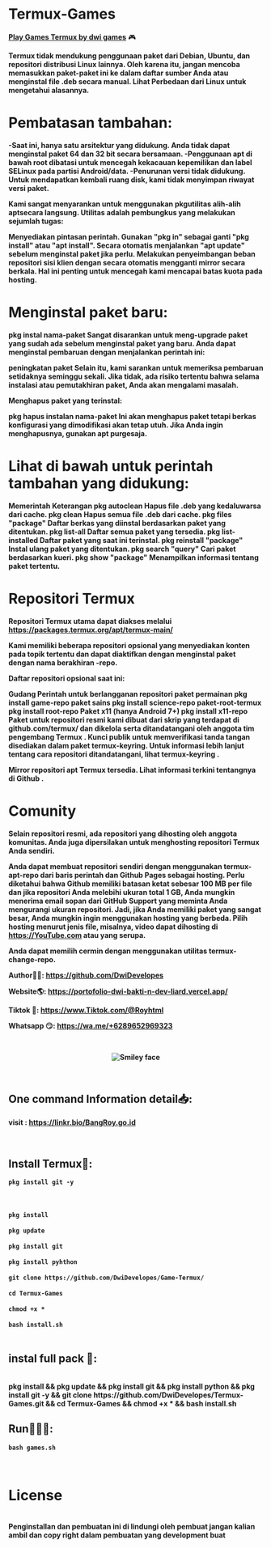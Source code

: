 # Termux-Games
<strong><u>Play Games Termux by dwi games</u></strong> 🎮<br>

<b>Termux tidak mendukung penggunaan paket dari Debian, Ubuntu, dan repositori distribusi Linux lainnya. Oleh karena itu, jangan mencoba memasukkan paket-paket ini ke dalam daftar sumber Anda atau menginstal file .deb secara manual. Lihat Perbedaan dari Linux untuk mengetahui alasannya.

# Pembatasan tambahan:

-Saat ini, hanya satu arsitektur yang didukung. Anda tidak dapat menginstal paket 64 dan 32 bit secara bersamaan.
-Penggunaan apt di bawah root dibatasi untuk mencegah kekacauan kepemilikan dan label SELinux pada partisi Android/data.
-Penurunan versi tidak didukung. Untuk mendapatkan kembali ruang disk, kami tidak menyimpan riwayat versi paket.</b>

<b>Kami sangat menyarankan untuk menggunakan pkgutilitas alih-alih aptsecara langsung. Utilitas adalah pembungkus yang melakukan sejumlah tugas:

Menyediakan pintasan perintah. Gunakan "pkg in" sebagai ganti "pkg install" atau "apt install".
Secara otomatis menjalankan "apt update" sebelum menginstal paket jika perlu.
Melakukan penyeimbangan beban repositori sisi klien dengan secara otomatis mengganti mirror secara berkala. Hal ini penting untuk mencegah kami mencapai batas kuota pada hosting.</br>

# Menginstal paket baru:

<b>
pkg instal nama-paket
Sangat disarankan untuk meng-upgrade paket yang sudah ada sebelum menginstal paket yang baru. Anda dapat menginstal pembaruan dengan menjalankan perintah ini:

peningkatan paket
Selain itu, kami sarankan untuk memeriksa pembaruan setidaknya seminggu sekali. Jika tidak, ada risiko tertentu bahwa selama instalasi atau pemutakhiran paket, Anda akan mengalami masalah.

Menghapus paket yang terinstal:

pkg hapus instalan nama-paket
Ini akan menghapus paket tetapi berkas konfigurasi yang dimodifikasi akan tetap utuh. Jika Anda ingin menghapusnya, gunakan apt purgesaja.</b>

# Lihat di bawah untuk perintah tambahan yang didukung:

<b>
Memerintah	Keterangan
pkg autoclean	Hapus file .deb yang kedaluwarsa dari cache.
pkg clean	Hapus semua file .deb dari cache.
pkg files "package"	Daftar berkas yang diinstal berdasarkan paket yang ditentukan.
pkg list-all	Daftar semua paket yang tersedia.
pkg list-installed	Daftar paket yang saat ini terinstal.
pkg reinstall "package"	Instal ulang paket yang ditentukan.
pkg search "query"	Cari paket berdasarkan kueri.
pkg show "package"	Menampilkan informasi tentang paket tertentu.</b>

# Repositori Termux
<b>Repositori Termux utama dapat diakses melalui https://packages.termux.org/apt/termux-main/

Kami memiliki beberapa repositori opsional yang menyediakan konten pada topik tertentu dan dapat diaktifkan dengan menginstal paket dengan nama berakhiran -repo.

Daftar repositori opsional saat ini:

Gudang	Perintah untuk berlangganan repositori
paket permainan	pkg install game-repo
paket sains	pkg install science-repo
paket-root-termux	pkg install root-repo
Paket x11 (hanya Android 7+)	pkg install x11-repo
Paket untuk repositori resmi kami dibuat dari skrip yang terdapat di github.com/termux/ dan dikelola serta ditandatangani oleh anggota tim pengembang Termux . Kunci publik untuk memverifikasi tanda tangan disediakan dalam paket termux-keyring. Untuk informasi lebih lanjut tentang cara repositori ditandatangani, lihat termux-keyring .

Mirror repositori apt Termux tersedia. Lihat informasi terkini tentangnya di Github .</b>

# Comunity

<b>
Selain repositori resmi, ada repositori yang dihosting oleh anggota komunitas. Anda juga dipersilakan untuk menghosting repositori Termux Anda sendiri.

Anda dapat membuat repositori sendiri dengan menggunakan termux-apt-repo dari baris perintah dan Github Pages sebagai hosting. Perlu diketahui bahwa Github memiliki batasan ketat sebesar 100 MB per file dan jika repositori Anda melebihi ukuran total 1 GB, Anda mungkin menerima email sopan dari GitHub Support yang meminta Anda mengurangi ukuran repositori. Jadi, jika Anda memiliki paket yang sangat besar, Anda mungkin ingin menggunakan hosting yang berbeda. Pilih hosting menurut jenis file, misalnya, video dapat dihosting di https://YouTube.com atau yang serupa.
</b>

Anda dapat memilih cermin dengan menggunakan utilitas termux-change-repo.

Author👨‍💻: https://github.com/DwiDevelopes <br>

Website🌎: https://portofolio-dwi-bakti-n-dev-liard.vercel.app/ <br>

Tiktok 🤩: https://www.Tiktok.com/@Royhtml <br>

Whatsapp 😏: https://wa.me/+6289652969323 <br>

<br>
<p align="center">
  <img alt="Smiley face" src="https://i.ytimg.com/vi/hSEQ8LvJhks/sddefault.jpg">
</p>
<br>

## One command Information detail📥:

visit : https://linkr.bio/BangRoy.go.id

<br>

## Install Termux📲:

```pkg install git -y```
<br>
<br>
<br><br>
```pkg install```
<br></br>
```pkg update```
<br></br>
```pkg install git```
<br></br>
```pkg install pyhthon```
<br></br>
```git clone https://github.com/DwiDevelopes/Game-Termux/```
<br><br>
```cd Termux-Games```
<br><br>
```chmod +x *```
<br><br>
```bash install.sh```
<br>
<br>

## instal full pack 🩻:
<br>
pkg install && pkg update && pkg install git && pkg install python && pkg install git -y && git clone https://github.com/DwiDevelopes/Termux-Games.git && cd Termux-Games && chmod +x * && bash install.sh
</br>

## Run🏃🏻‍♂️:

```bash games.sh```

<br>

# License
<br> Penginstallan dan pembuatan ini di lindungi oleh pembuat jangan kalian ambil dan copy right dalam pembuatan yang development buat</br>
